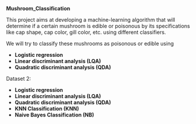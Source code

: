 **Mushroom_Classification**

This project aims at developing a machine-learning algorithm that will determine if a certain mushroom is edible or poisonous by its specifications like cap shape, cap color, gill color, etc. using different classifiers.

We will try to classify these mushrooms as poisonous or edible using
- **Logistic regression**
- **Linear discriminant analysis (LQA)**
- **Quadratic discriminant analysis (QDA)**

Dataset 2:
- **Logistic regression**
- **Linear discriminant analysis (LQA)**
- **Quadratic discriminant analysis (QDA)**
- **KNN Classification (KNN)**
- **Naive Bayes Classification (NB)**
